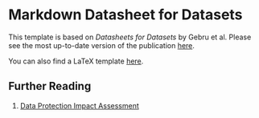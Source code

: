 # Markdown Datasheet for Datasets

This template is based on *Datasheets for Datasets* by Gebru et al. Please see the most up-to-date version of the publication [here](http://arxiv.org/abs/1803.09010).

You can also find a LaTeX template [here](https://github.com/AudreyBeard/Datasheets-for-Datasets-Template).

## Further Reading

1. [Data Protection Impact Assessment](https://ico.org.uk/for-organisations/guide-to-data-protection/guide-to-the-general-data-protection-regulation-gdpr/accountability-and-governance/data-protection-impact-assessments/)
